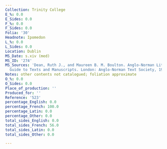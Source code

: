 ```yaml
---
Collection: Trinity College
E_%: 0.0
E_Sides: 0.0
F_%: 0.0
F_Sides: 0.0
Folia: '30'
Headnote: Ipomedon
L_%: 0.0
L_Sides: 0.0
Location: Dublin
MS_Date: s.xiv (med)
MS_ID: '274'
MS_Sources: 'Dean, Ruth J., and Maureen B. M. Boulton. Anglo-Norman Literature: A
  Guide to Texts and Manuscripts. London: Anglo-Norman Text Society, 1999.'
Notes: other contents not catalogued; foliation approximate
O_%: 0.0
O_Sides: 0.0
Place_of_production: ''
Produced_for: ''
Reference: '523'
percentage_English: 0.0
percentage_French: 100.0
percentage_Latin: 0.0
percentage_Other: 0.0
total_sides_English: 0.0
total_sides_French: 56.0
total_sides_Latin: 0.0
total_sides_Other: 0.0

---
```

